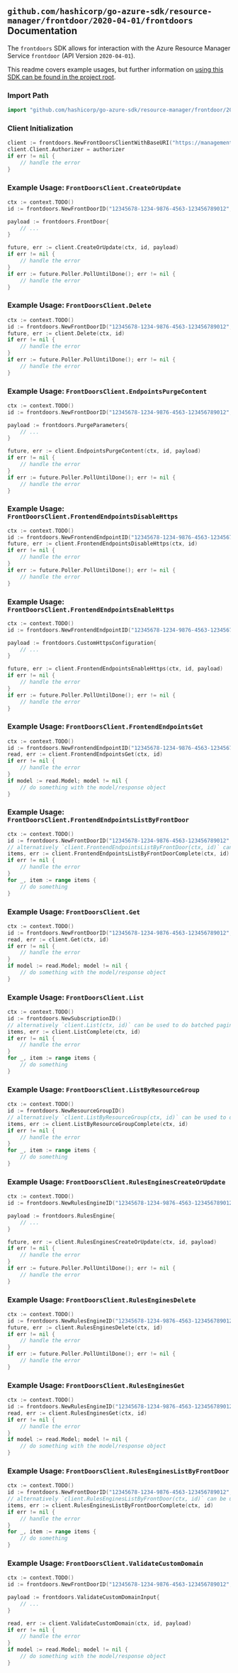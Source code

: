 
## `github.com/hashicorp/go-azure-sdk/resource-manager/frontdoor/2020-04-01/frontdoors` Documentation

The `frontdoors` SDK allows for interaction with the Azure Resource Manager Service `frontdoor` (API Version `2020-04-01`).

This readme covers example usages, but further information on [using this SDK can be found in the project root](https://github.com/hashicorp/go-azure-sdk/tree/main/docs).

### Import Path

```go
import "github.com/hashicorp/go-azure-sdk/resource-manager/frontdoor/2020-04-01/frontdoors"
```


### Client Initialization

```go
client := frontdoors.NewFrontDoorsClientWithBaseURI("https://management.azure.com")
client.Client.Authorizer = authorizer
if err != nil {
	// handle the error
}
```


### Example Usage: `FrontDoorsClient.CreateOrUpdate`

```go
ctx := context.TODO()
id := frontdoors.NewFrontDoorID("12345678-1234-9876-4563-123456789012", "example-resource-group", "frontDoorValue")

payload := frontdoors.FrontDoor{
	// ...
}

future, err := client.CreateOrUpdate(ctx, id, payload)
if err != nil {
	// handle the error
}
if err := future.Poller.PollUntilDone(); err != nil {
	// handle the error
}
```


### Example Usage: `FrontDoorsClient.Delete`

```go
ctx := context.TODO()
id := frontdoors.NewFrontDoorID("12345678-1234-9876-4563-123456789012", "example-resource-group", "frontDoorValue")
future, err := client.Delete(ctx, id)
if err != nil {
	// handle the error
}
if err := future.Poller.PollUntilDone(); err != nil {
	// handle the error
}
```


### Example Usage: `FrontDoorsClient.EndpointsPurgeContent`

```go
ctx := context.TODO()
id := frontdoors.NewFrontDoorID("12345678-1234-9876-4563-123456789012", "example-resource-group", "frontDoorValue")

payload := frontdoors.PurgeParameters{
	// ...
}

future, err := client.EndpointsPurgeContent(ctx, id, payload)
if err != nil {
	// handle the error
}
if err := future.Poller.PollUntilDone(); err != nil {
	// handle the error
}
```


### Example Usage: `FrontDoorsClient.FrontendEndpointsDisableHttps`

```go
ctx := context.TODO()
id := frontdoors.NewFrontendEndpointID("12345678-1234-9876-4563-123456789012", "example-resource-group", "frontDoorValue", "frontendEndpointValue")
future, err := client.FrontendEndpointsDisableHttps(ctx, id)
if err != nil {
	// handle the error
}
if err := future.Poller.PollUntilDone(); err != nil {
	// handle the error
}
```


### Example Usage: `FrontDoorsClient.FrontendEndpointsEnableHttps`

```go
ctx := context.TODO()
id := frontdoors.NewFrontendEndpointID("12345678-1234-9876-4563-123456789012", "example-resource-group", "frontDoorValue", "frontendEndpointValue")

payload := frontdoors.CustomHttpsConfiguration{
	// ...
}

future, err := client.FrontendEndpointsEnableHttps(ctx, id, payload)
if err != nil {
	// handle the error
}
if err := future.Poller.PollUntilDone(); err != nil {
	// handle the error
}
```


### Example Usage: `FrontDoorsClient.FrontendEndpointsGet`

```go
ctx := context.TODO()
id := frontdoors.NewFrontendEndpointID("12345678-1234-9876-4563-123456789012", "example-resource-group", "frontDoorValue", "frontendEndpointValue")
read, err := client.FrontendEndpointsGet(ctx, id)
if err != nil {
	// handle the error
}
if model := read.Model; model != nil {
	// do something with the model/response object
}
```


### Example Usage: `FrontDoorsClient.FrontendEndpointsListByFrontDoor`

```go
ctx := context.TODO()
id := frontdoors.NewFrontDoorID("12345678-1234-9876-4563-123456789012", "example-resource-group", "frontDoorValue")
// alternatively `client.FrontendEndpointsListByFrontDoor(ctx, id)` can be used to do batched pagination
items, err := client.FrontendEndpointsListByFrontDoorComplete(ctx, id)
if err != nil {
	// handle the error
}
for _, item := range items {
	// do something
}
```


### Example Usage: `FrontDoorsClient.Get`

```go
ctx := context.TODO()
id := frontdoors.NewFrontDoorID("12345678-1234-9876-4563-123456789012", "example-resource-group", "frontDoorValue")
read, err := client.Get(ctx, id)
if err != nil {
	// handle the error
}
if model := read.Model; model != nil {
	// do something with the model/response object
}
```


### Example Usage: `FrontDoorsClient.List`

```go
ctx := context.TODO()
id := frontdoors.NewSubscriptionID()
// alternatively `client.List(ctx, id)` can be used to do batched pagination
items, err := client.ListComplete(ctx, id)
if err != nil {
	// handle the error
}
for _, item := range items {
	// do something
}
```


### Example Usage: `FrontDoorsClient.ListByResourceGroup`

```go
ctx := context.TODO()
id := frontdoors.NewResourceGroupID()
// alternatively `client.ListByResourceGroup(ctx, id)` can be used to do batched pagination
items, err := client.ListByResourceGroupComplete(ctx, id)
if err != nil {
	// handle the error
}
for _, item := range items {
	// do something
}
```


### Example Usage: `FrontDoorsClient.RulesEnginesCreateOrUpdate`

```go
ctx := context.TODO()
id := frontdoors.NewRulesEngineID("12345678-1234-9876-4563-123456789012", "example-resource-group", "frontDoorValue", "rulesEngineValue")

payload := frontdoors.RulesEngine{
	// ...
}

future, err := client.RulesEnginesCreateOrUpdate(ctx, id, payload)
if err != nil {
	// handle the error
}
if err := future.Poller.PollUntilDone(); err != nil {
	// handle the error
}
```


### Example Usage: `FrontDoorsClient.RulesEnginesDelete`

```go
ctx := context.TODO()
id := frontdoors.NewRulesEngineID("12345678-1234-9876-4563-123456789012", "example-resource-group", "frontDoorValue", "rulesEngineValue")
future, err := client.RulesEnginesDelete(ctx, id)
if err != nil {
	// handle the error
}
if err := future.Poller.PollUntilDone(); err != nil {
	// handle the error
}
```


### Example Usage: `FrontDoorsClient.RulesEnginesGet`

```go
ctx := context.TODO()
id := frontdoors.NewRulesEngineID("12345678-1234-9876-4563-123456789012", "example-resource-group", "frontDoorValue", "rulesEngineValue")
read, err := client.RulesEnginesGet(ctx, id)
if err != nil {
	// handle the error
}
if model := read.Model; model != nil {
	// do something with the model/response object
}
```


### Example Usage: `FrontDoorsClient.RulesEnginesListByFrontDoor`

```go
ctx := context.TODO()
id := frontdoors.NewFrontDoorID("12345678-1234-9876-4563-123456789012", "example-resource-group", "frontDoorValue")
// alternatively `client.RulesEnginesListByFrontDoor(ctx, id)` can be used to do batched pagination
items, err := client.RulesEnginesListByFrontDoorComplete(ctx, id)
if err != nil {
	// handle the error
}
for _, item := range items {
	// do something
}
```


### Example Usage: `FrontDoorsClient.ValidateCustomDomain`

```go
ctx := context.TODO()
id := frontdoors.NewFrontDoorID("12345678-1234-9876-4563-123456789012", "example-resource-group", "frontDoorValue")

payload := frontdoors.ValidateCustomDomainInput{
	// ...
}

read, err := client.ValidateCustomDomain(ctx, id, payload)
if err != nil {
	// handle the error
}
if model := read.Model; model != nil {
	// do something with the model/response object
}
```
